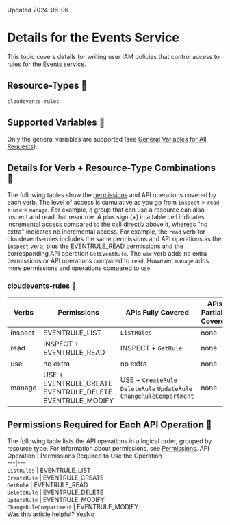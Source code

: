 Updated 2024-06-06
# Details for the Events Service
This topic covers details for writing user IAM policies that control access to rules for the Events service. 
## Resource-Types 🔗 
`cloudevents-rules`
## Supported Variables 🔗 
Only the general variables are supported (see [General Variables for All Requests](https://docs.oracle.com/en-us/iaas/Content/Identity/policyreference/policyreference_topic-General_Variables_for_All_Requests.htm "Use the following general variables for all requests")).
## Details for Verb + Resource-Type Combinations 🔗 
The following tables show the [permissions](https://docs.oracle.com/iaas/Content/Identity/policies/permissions.htm) and API operations covered by each verb. The level of access is cumulative as you go from `inspect` > `read` > `use` > `manage`. For example, a group that can use a resource can also inspect and read that resource. A plus sign (+) in a table cell indicates incremental access compared to the cell directly above it, whereas "no extra" indicates no incremental access. 
For example, the `read` verb for cloudevents-rules includes the same permissions and API operations as the `inspect` verb, plus the EVENTRULE_READ permissions and the corresponding API operation `GetEventRule`. The `use` verb adds no extra permissions or API operations compared to `read`. However, `manage` adds more permissions and operations compared to `use`.
### cloudevents-rules 🔗 
Verbs | Permissions | APIs Fully Covered | APIs Partially Covered  
---|---|---|---  
inspect |  EVENTRULE_LIST | `ListRules` |  none  
read |  INSPECT + EVENTRULE_READ |  INSPECT + `GetRule` |  none  
use |  no extra |  no extra |  none  
manage |  USE + EVENTRULE_CREATE  EVENTRULE_DELETE EVENTRULE_MODIFY |  USE + `CreateRule` `DeleteRule` `UpdateRule` `ChangeRuleCompartment` |  none  
## Permissions Required for Each API Operation 🔗 
The following table lists the API operations in a logical order, grouped by resource type.
For information about permissions, see [Permissions](https://docs.oracle.com/en-us/iaas/Content/Identity/policies/permissions.htm#permissions "Permissions are the atomic units of authorization that control a user's ability to perform operations on resources. Oracle defines all the permissions in the policy language.").
API Operation | Permissions Required to Use the Operation  
---|---  
`ListRules` | EVENTRULE_LIST  
`CreateRule` |  EVENTRULE_CREATE  
`GetRule` | EVENTRULE_READ  
`DeleteRule` | EVENTRULE_DELETE  
`UpdateRule` | EVENTRULE_MODIFY  
`ChangeRuleCompartment` | EVENTRULE_MODIFY  
Was this article helpful?
YesNo

